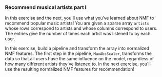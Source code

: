 ### Recommend musical artists part I

In this exercise and the next, you'll use what you've learned about NMF to recommend popular music artists! You are given a sparse array `artists` whose rows correspond to artists and whose columns correspond to users. The entries give the number of times each artist was listened to by each user.

In this exercise, build a pipeline and transform the array into normalized NMF features. The first step in the pipeline, `MaxAbsScaler`, transforms the data so that all users have the same influence on the model, regardless of how many different artists they've listened to. In the next exercise, you'll use the resulting normalized NMF features for recommendation!
